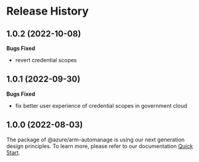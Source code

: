 # Release History

## 1.0.2 (2022-10-08)

**Bugs Fixed**

  -  revert credential scopes

## 1.0.1 (2022-09-30)

**Bugs Fixed**

  -  fix better user experience of credential scopes in government cloud

## 1.0.0 (2022-08-03)

The package of @azure/arm-automanage is using our next generation design principles. To learn more, please refer to our documentation [Quick Start](https://aka.ms/js-track2-quickstart).
